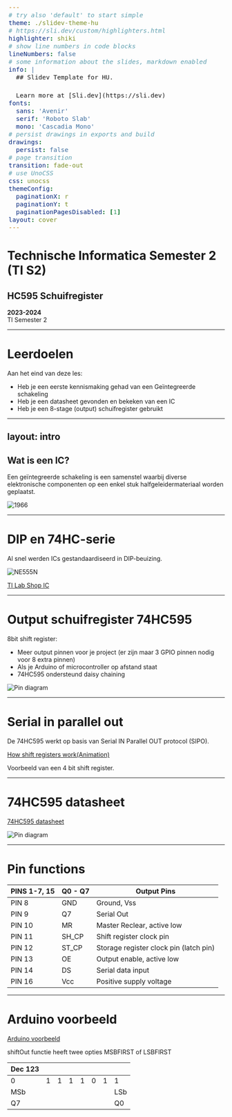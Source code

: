 ```yaml
---
# try also 'default' to start simple
theme: ./slidev-theme-hu
# https://sli.dev/custom/highlighters.html
highlighter: shiki
# show line numbers in code blocks
lineNumbers: false
# some information about the slides, markdown enabled
info: |
  ## Slidev Template for HU.

  Learn more at [Sli.dev](https://sli.dev)
fonts:
  sans: 'Avenir'
  serif: 'Roboto Slab'
  mono: 'Cascadia Mono'
# persist drawings in exports and build
drawings:
  persist: false
# page transition
transition: fade-out
# use UnoCSS
css: unocss
themeConfig:
  paginationX: r
  paginationY: t
  paginationPagesDisabled: [1]
layout: cover
---
```


<style>
code, pre {
  font-size: 0.9rem;
  line-height: 1.5rem;
}

pre {
  left: 6px;
  border-left: 3px solid rgba(255, 255, 255, 0.07);
}
</style>

# Technische Informatica Semester 2 (TI S2)

## HC595 Schuifregister

<subtitle><b>2023-2024</b><br>
TI Semester 2
</subtitle>

---

# Leerdoelen 

Aan het eind van deze les: 

- Heb je een eerste kennismaking gehad van een Geïntegreerde schakeling
- Heb je een datasheet gevonden en bekeken van een IC
- Heb je een 8-stage (output) schuifregister gebruikt

---
layout: intro
---

## Wat is een IC?

Een geïntegreerde schakeling is een samenstel waarbij diverse elektronische componenten op een enkel stuk halfgeleidermateriaal worden geplaatst.

![1966](/IntegratedCircuit1966.jfif)

<!-- 
De afkorting IC komt van de Engelse term Integrated Circuit. Als het een grote IC betreft wordt deze ook wel microchip of chip genoemd.
-->

---

# DIP en 74HC-serie

Al snel werden ICs gestandaardiseerd in DIP-beuizing.

![NE555N](/Signetics_NE555N.jfif)

[TI Lab Shop IC](https://hu-hbo-ict.gitlab.io/turing-lab/ti-lab-shop/LA04.html)

<!--
DIP Dual in-line Package
-->

---

# Output schuifregister 74HC595

 8bit shift register:
 - Meer output pinnen voor je project (er zijn maar 3 GPIO pinnen nodig voor 8 extra pinnen)
 - Als je Arduino of microcontroller op afstand staat
 - 74HC595 ondersteund daisy chaining  

![Pin diagram](/595_pin_diagram.png)

---

# Serial in parallel out

De 74HC595 werkt op basis van Serial IN Parallel OUT protocol (SIPO).

[How shift registers work(Animation)](https://www.youtube.com/watch?v=6nsQuKBRyl4)

Voorbeeld van een 4 bit shift register.

<!--
De IC ontvangt seriele data van de microcontroller en stuurt de data door naar parallele pinnen. De data wordt verzonden naar data in via pulsen van 5V hoog en laag voltages met synchronisatie van het clock signaal. 5V is een digital waarde 1. 0V een digitale waarde 0. Clock is een constante hoog en laag signaal met een vastgestelde frequentie. Deze kan werken als een data shifter voor de registers.
-->

---

# 74HC595 datasheet

[74HC595 datasheet](https://www.ti.com/lit/ds/symlink/cd74hc595.pdf)

![Pin diagram](/595_pin_diagram.png)

---

# Pin functions

| PINS 1-7, 15	| Q0 - Q7	| Output Pins |
| --- | --- | --- |
| PIN 8	| GND	| Ground, Vss |
| PIN 9	| Q7	| Serial Out |
| PIN 10 | MR	| Master Reclear, active low |
| PIN 11 | SH_CP | Shift register clock pin |
| PIN 12 | ST_CP | Storage register clock pin (latch pin) |
| PIN 13 | OE	| Output enable, active low |
| PIN 14 | DS	| Serial data input |
| PIN 16 | Vcc | Positive supply voltage |

<!--
MR Master Reclear en OE Output Enable gebruiken we niet, dit zorgt wel voor undefined behaviour tijdens het opstarten. Je kan er voor kiezen ook deze pinnen met je Arduino aan te sturen. De pinnen die actief laag zijn hebben een streep boven de Pin benaming. Q7' is geen output maar serial out om een volgende 74HC595 te daisy-chaining.
-->

---

# Arduino voorbeeld

[Arduino voorbeeld](https://github.com/HU-TI-DEV/TI-S2/blob/main/hardware-interfacing/elektronische-componenten/ic/74HC595/README.md)

shiftOut functie heeft twee opties MSBFIRST of LSBFIRST

| Dec 123 |  |  |  |  |  |  |  | 
| ---  | ---  |---  |---  |---  |---  |---  |---  | 
| 0 | 1 | 1 | 1 | 1 | 0 | 1 | 1 |
| MSb  |  |  |  |  |  |  | LSb |
| Q7 | | | | | | | Q0| 


<!--
MSBFIRST staat voor Most Significant bit first. MSb is de hoogste-order place van binair integer waarde. Met de optie MSBFIRST wordt de meest linker bit eerst verzonden. In dit geval een 0 deze komt uiteindelijk op output pin Q7
-->